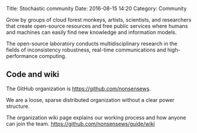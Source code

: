 Title: Stochastic community
Date: 2016-08-15 14:20
Category: Community

Grow by groups of cloud forest monkeys, artists, scientists, and researchers that create open-source resources and free public services where humans and machines can easily find new knowledge and information models.

The open-source laboratory conducts multidisciplinary research in the fields of inconsistency robustness, real-time communications and high-performance computing.

## Code and wiki

The GitHub organization is https://github.com/nonsensews.

We are a loose, sparse distributed organization without a clear power structure.

The organization wiki page explains our working process and how anyone can join the team. https://github.com/nonsensews/guide/wiki